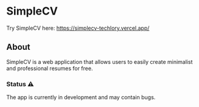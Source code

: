 # SimpleCV
Try SimpleCV here: https://simplecv-techlory.vercel.app/

## About
SimpleCV is a web application that allows users to easily create minimalist and professional resumes for free.

### Status ⚠️
The app is currently in development and may contain bugs.
